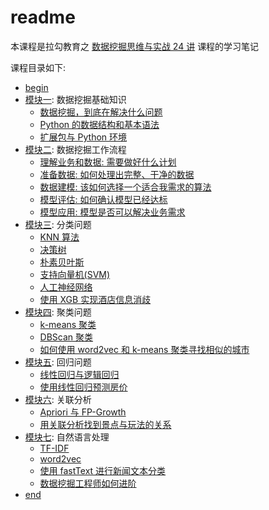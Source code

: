 # readme

本课程是拉勾教育之 [数据挖掘思维与实战 24 讲](https://kaiwu.lagou.com/course/courseInfo.htm?courseId=405#/sale) 课程的学习笔记

课程目录如下:

* [begin](notes/begin.md)
* [模块一](notes/module_1): 数据挖掘基础知识
    * [数据挖掘，到底在解决什么问题](notes/module_1/lecture_1.md)
    * [Python 的数据结构和基本语法](notes/module_1/lecture_2.md)
    * [扩展包与 Python 环境](notes/module_1/lecture_3.md)
* [模块二](notes/module_2): 数据挖掘工作流程
    * [理解业务和数据: 需要做好什么计划](notes/module_2/lecture_4.md)
    * [准备数据: 如何处理出完整、干净的数据](notes/module_2/lecture_5.md)
    * [数据建模: 该如何选择一个适合我需求的算法](notes/module_2/lecture_6.md)
    * [模型评估: 如何确认模型已经达标](notes/module_2/lecture_7.md)
    * [模型应用: 模型是否可以解决业务需求](notes/module_2/lecture_8.md)
* [模块三](notes/module_3): 分类问题
    * [KNN 算法](notes/module_3/lecture_9.md)
    * [决策树](notes/module_3/lecture_10.md)
    * [朴素贝叶斯](notes/module_3/lecture_11.md)
    * [支持向量机(SVM)](notes/module_3/lecture_12.md)
    * [人工神经网络](notes/module_3/lecture_13.md)
    * [使用 XGB 实现酒店信息消歧](notes/module_3/lecture_14.md)
* [模块四](notes/module_4): 聚类问题
    * [k-means 聚类](notes/module_4/lecture_15.md)
    * [DBScan 聚类](notes/module_4/lecture_16.md)
    * [如何使用 word2vec 和 k-means 聚类寻找相似的城市](notes/module_4/lecture_17.md)
* [模块五](notes/module_5): 回归问题
    * [线性回归与逻辑回归](notes/module_5/lecture_18.md)
    * [使用线性回归预测房价](notes/module_5/lecture_19.md)
* [模块六](notes/module_6): 关联分析
    * [Apriori 与 FP-Growth](notes/module_6/lecture_20.md)
    * [用关联分析找到景点与玩法的关系](notes/module_6/lecture_21.md)
* [模块七](notes/module_7): 自然语言处理
    * [TF-IDF](notes/module_7/lecture_22.md)
    * [word2vec](notes/module_7/lecture_23.md)
    * [使用 fastText 进行新闻文本分类](notes/module_7/lecture_24.md)
    * [数据挖掘工程师如何进阶](notes/module_7/lecture_25.md)
* [end](notes/end.md)

